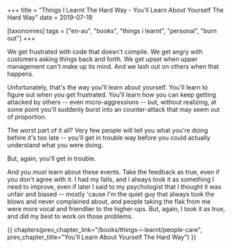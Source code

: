 +++
title = "Things I Learnt The Hard Way - You'll Learn About Yourself The Hard Way"
date = 2019-07-19

[taxonomies]
tags = ["en-au", "books", "things i learnt", "personal", "burn out"]
+++

We get frustrated with code that doesn't compile. We get angry with customers
asking things back and forth. We get upset when upper management can't make up
its mind. And we lash out on others when that happens.

<!-- more -->

Unfortunately, that's the way you'll learn about yourself. You'll learn to
figure out when you get frustrated. You'll learn how you can keep getting
attacked by others -- even micro-aggressions -- but, without realizing, at
some point you'll suddenly burst into an counter-attack that may seem out of
proportion.

The worst part of it all? Very few people will tell you what you're doing
before it's too late -- you'll get in trouble way before you could actually
understand what you were doing.

But, again, you'll get in trouble.

And you _must_ learn about these events. Take the feedback as true, even if
you don't agree with it. I had my falls, and I always took it as something I
need to improve, even if later I said to my psychologist that I thought it was
unfair and biased -- mostly 'cause I'm the quiet guy that always took the
blows and never complained about, and people taking the flak from me were more
vocal and friendlier to the higher-ups. But, again, I took it as true, and did
my best to work on those problems.

{{ chapters(prev_chapter_link="/books/things-i-learnt/people-care", prev_chapter_title="You'll Learn About Yourself The Hard Way") }}
